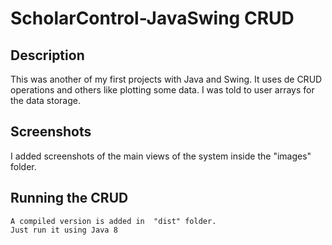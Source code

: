 # ScholarControl-JavaSwing CRUD

## Description
This was another of my first projects with Java and Swing.
It uses de CRUD operations and others like plotting some data.
I was told to user arrays for the data storage.

## Screenshots
I added screenshots of the main views of the system inside the "images" folder.

## Running the CRUD
```
A compiled version is added in  "dist" folder.
Just run it using Java 8
```